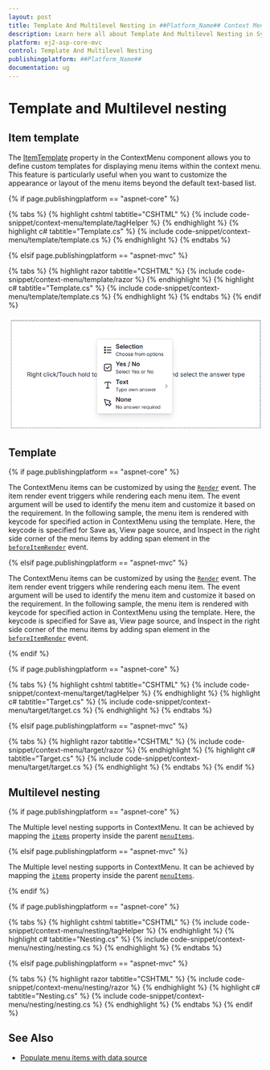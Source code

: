 ```yaml
---
layout: post
title: Template And Multilevel Nesting in ##Platform_Name## Context Menu Control | Syncfusion
description: Learn here all about Template And Multilevel Nesting in Syncfusion ##Platform_Name## Context Menu control of Syncfusion Essential JS 2 and more.
platform: ej2-asp-core-mvc
control: Template And Multilevel Nesting
publishingplatform: ##Platform_Name##
documentation: ug
---
```


# Template and Multilevel nesting

## Item template

The [ItemTemplate](https://help.syncfusion.com/cr/aspnetcore-js2/Syncfusion.EJ2.Navigations.ContextMenu.html#Syncfusion_EJ2_Navigations_ContextMenu_ItemTemplate) property in the ContextMenu component allows you to define custom templates for displaying menu items within the context menu. This feature is particularly useful when you want to customize the appearance or layout of the menu items beyond the default text-based list.

{% if page.publishingplatform == "aspnet-core" %}

{% tabs %}
{% highlight cshtml tabtitle="CSHTML" %}
{% include code-snippet/context-menu/template/tagHelper %}
{% endhighlight %}
{% highlight c# tabtitle="Template.cs" %}
{% include code-snippet/context-menu/template/template.cs %}
{% endhighlight %}
{% endtabs %}

{% elsif page.publishingplatform == "aspnet-mvc" %}

{% tabs %}
{% highlight razor tabtitle="CSHTML" %}
{% include code-snippet/context-menu/template/razor %}
{% endhighlight %}
{% highlight c# tabtitle="Template.cs" %}
{% include code-snippet/context-menu/template/template.cs %}
{% endhighlight %}
{% endtabs %}
{% endif %}

![Drop Down Button Scroller Support](images/context-menu-item-template.png)

## Template

{% if page.publishingplatform == "aspnet-core" %}

The ContextMenu items can be customized by using the [`Render`](https://help.syncfusion.com/cr/aspnetcore-js2/Syncfusion.EJ2.Navigations.ContextMenu.html#Syncfusion_EJ2_Navigations_ContextMenu_BeforeItemRender) event. The item render event triggers while rendering each menu item. The event argument will be used to identify the menu item and customize it based on the requirement. In the following sample, the menu item is rendered with keycode for specified action in ContextMenu using the template. Here, the keycode is specified for Save as, View page source, and Inspect in the right side corner of the menu items by adding span element in the [`beforeItemRender`](https://help.syncfusion.com/cr/aspnetcore-js2/Syncfusion.EJ2.Navigations.ContextMenu.html#Syncfusion_EJ2_Navigations_ContextMenu_BeforeItemRender) event.

{% elsif page.publishingplatform == "aspnet-mvc" %}

The ContextMenu items can be customized by using the [`Render`](https://help.syncfusion.com/cr/aspnetmvc-js2/Syncfusion.EJ2.Navigations.ContextMenu.html#Syncfusion_EJ2_Navigations_ContextMenu_BeforeItemRender) event. The item render event triggers while rendering each menu item. The event argument will be used to identify the menu item and customize it based on the requirement. In the following sample, the menu item is rendered with keycode for specified action in ContextMenu using the template. Here, the keycode is specified for Save as, View page source, and Inspect in the right side corner of the menu items by adding span element in the [`beforeItemRender`](https://help.syncfusion.com/cr/aspnetmvc-js2/Syncfusion.EJ2.Navigations.ContextMenu.html#Syncfusion_EJ2_Navigations_ContextMenu_BeforeItemRender) event.

{% endif %}

{% if page.publishingplatform == "aspnet-core" %}

{% tabs %}
{% highlight cshtml tabtitle="CSHTML" %}
{% include code-snippet/context-menu/target/tagHelper %}
{% endhighlight %}
{% highlight c# tabtitle="Target.cs" %}
{% include code-snippet/context-menu/target/target.cs %}
{% endhighlight %}
{% endtabs %}

{% elsif page.publishingplatform == "aspnet-mvc" %}

{% tabs %}
{% highlight razor tabtitle="CSHTML" %}
{% include code-snippet/context-menu/target/razor %}
{% endhighlight %}
{% highlight c# tabtitle="Target.cs" %}
{% include code-snippet/context-menu/target/target.cs %}
{% endhighlight %}
{% endtabs %}
{% endif %}



## Multilevel nesting

{% if page.publishingplatform == "aspnet-core" %}

The Multiple level nesting supports in ContextMenu. It can be achieved by mapping the [`items`](https://help.syncfusion.com/cr/aspnetcore-js2/Syncfusion.EJ2.Navigations.ContextMenuItem.html#Syncfusion_EJ2_Navigations_ContextMenuItem_Items) property inside the parent [`menuItems`](https://help.syncfusion.com/cr/aspnetcore-js2/Syncfusion.EJ2.Navigations.ContextMenuItem.html).

{% elsif page.publishingplatform == "aspnet-mvc" %}

The Multiple level nesting supports in ContextMenu. It can be achieved by mapping the [`items`](https://help.syncfusion.com/cr/aspnetmvc-js2/Syncfusion.EJ2.Navigations.ContextMenuItem.html#Syncfusion_EJ2_Navigations_ContextMenuItem_Items) property inside the parent [`menuItems`](https://help.syncfusion.com/cr/aspnetmvc-js2/Syncfusion.EJ2.Navigations.ContextMenuItem.html).

{% endif %}

{% if page.publishingplatform == "aspnet-core" %}

{% tabs %}
{% highlight cshtml tabtitle="CSHTML" %}
{% include code-snippet/context-menu/nesting/tagHelper %}
{% endhighlight %}
{% highlight c# tabtitle="Nesting.cs" %}
{% include code-snippet/context-menu/nesting/nesting.cs %}
{% endhighlight %}
{% endtabs %}

{% elsif page.publishingplatform == "aspnet-mvc" %}

{% tabs %}
{% highlight razor tabtitle="CSHTML" %}
{% include code-snippet/context-menu/nesting/razor %}
{% endhighlight %}
{% highlight c# tabtitle="Nesting.cs" %}
{% include code-snippet/context-menu/nesting/nesting.cs %}
{% endhighlight %}
{% endtabs %}
{% endif %}



## See Also

* [Populate menu items with data source](./how-to#data-binding)